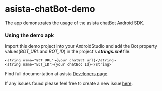 # asista-chatBot-demo
The app demonstrates the usage of the asista chatBot Android SDK.
### Using the demo apk
Import this demo project into your AndroidStudio and add the Bot property values(*BOT_URL* and *BOT_ID*) in the project's **_strings.xml_** file.  
```
<string name="BOT_URL">{your chatBot url}</string>
<string name="BOT_ID">{your chatBot Id}</string>
```
Find full documentation at asista [Developers page](https://asista.com/developer/docs/asista-chatbot-sdk-for-android)

If any issues found please feel free to create a new issue [here](https://github.com/cherrylabstech/asista-sdk-android-demo/issues).
